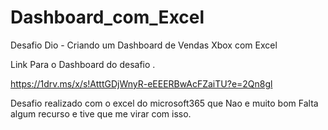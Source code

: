 # Dashboard_com_Excel
Desafio Dio -  Criando um Dashboard de Vendas Xbox com Excel

Link Para o Dashboard do desafio .

https://1drv.ms/x/s!AtttGDjWnyR-eEEERBwAcFZaiTU?e=2Qn8gl

Desafio realizado com o excel do microsoft365 que Nao e muito bom Falta algum recurso e tive que me virar com isso.
